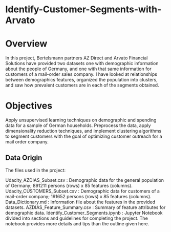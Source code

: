 # Identify-Customer-Segments-with-Arvato

# Overview
In this project, Bertelsmann partners AZ Direct and Arvato Financial Solutions have provided two datasets one with demographic information about the people of Germany, and one with that same information for customers of a mail-order sales company. I have looked at relationships between demographics features, organized the population into clusters, and saw how prevalent customers are in each of the segments obtained.

# Objectives
Apply unsupervised learning techniques on demographic and spending data for a sample of German households. Preprocess the data, apply dimensionality reduction techniques, and implement clustering algorithms to segment customers with the goal of optimizing customer outreach for a mail order company.

## Data Origin
The files used in the project:

Udacity_AZDIAS_Subset.csv : Demographic data for the general population of Germany; 891211 persons (rows) x 85 features (columns).
Udacity_CUSTOMERS_Subset.csv : Demographic data for customers of a mail-order company; 191652 persons (rows) x 85 features (columns).
Data_Dictionary.md : Information file about the features in the provided datasets.
AZDIAS_Feature_Summary.csv : Summary of feature attributes for demographic data.
Identify_Customer_Segments.ipynb : Jupyter Notebook divided into sections and guidelines for completing the project. The notebook provides more details and tips than the outline given here.
